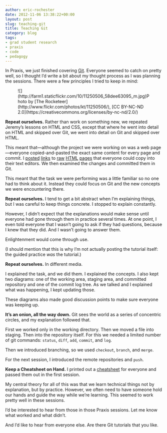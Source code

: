 ```yaml
---
author: eric-rochester
date: 2012-11-06 13:38:22+00:00
layout: post
slug: teaching-git
title: Teaching Git
category: blog
tags:
- grad student research
- praxis
- code
- pedagogy
---
```


In Praxis, we just finished covering [Git](http://git-scm.com/). Everyone seemed to catch on pretty well, so I thought I’d write a bit about my thought process as I was planning the sessions. There were a few principles I tried to keep in mind:



<figure>
  ![](http://farm1.staticflickr.com/10/11250506_58dee63095_m.jpg)Photo by [The Rocketeer](http://www.flickr.com/photos/kt/11250506/), [CC BY-NC-ND 2.0](https://creativecommons.org/licenses/by-nc-nd/2.0/)
  <figcaption>

</figcaption>

</figure>



**Repeat ourselves.** Rather than work on something new, we repeated Jeremy’s lessons on HTML and CSS, except that where he went into detail on HTML and skipped over Git, we went into detail on Git and skipped over HTML.




This meant that&mdash;although the project we were working on was a web page&mdash;everyone copied-and-pasted the exact same content for every page and commit. I [posted](https://raw.github.com/erochest/git-play/edd6619718f815203653cfd927ac11ffbac6f0ed/index.html) [links](https://raw.github.com/erochest/git-play/36ee68cb09a29d73f570fce0a6346d1dd67f60a1/index.html) to [raw](https://raw.github.com/erochest/git-play/f317f0b2cebf4f17381b7a8d493399eafb75183f/index.html) [HTML](https://raw.github.com/erochest/git-play/82d683e38908a6bc1ddcc66b068c76235c649965/index.html) [pages](https://raw.github.com/erochest/git-play/cbd3827be861f9fe6e6d1de48ef425fb09cc347b/index.html) that everyone could copy into their text editors. We then examined the changes and committed them in Git.




This meant that the task we were performing was a little familiar so no one had to think about it. Instead they could focus on Git and the new concepts we were encountering there.




**Repeat ourselves.** I tend to get a bit abstract when I’m explaining things, but I was careful to keep things concrete. I stopped to explain constantly.




However, I didn’t expect that the explanations would make sense until everyone had gone through them in practice several times. At one point, I even told everyone that I wasn’t going to ask if they had questions, because I knew that they did. And I wasn’t going to answer them.




Enlightenment would come through use.




(I should mention that this is why I’m not actually posting the tutorial itself: the guided practice _was_ the tutorial.)




**Repeat ourselves.** In different media.




I explained the task, and we did them. I explained the concepts. I also kept two diagrams: one of the working area, staging area, and committed repository and one of the commit log tree. As we talked and I explained what was happening, I kept updating those.




These diagrams also made good discussion points to make sure everyone was keeping up.




**It’s an onion, all the way down.** Git sees the world as a series of concentric circles, and my explanation followed that.




First we worked only in the working directory. Then we moved a file into staging. Then into the repository itself. For this we needed a limited number of git commands: `status`, `diff`, `add`, `commit`, and `log`.




Then we introduced branching, so we used `checkout`, `branch`, and `merge`.




For the next session, I introduced the remote repositories and `push`.




**Keep a Cheatsheet on Hand.** I printed out a [cheatsheet](http://rogerdudler.github.com/git-guide/files/git_cheat_sheet.pdf) for everyone and passed them out in the first session.




My central theory for all of this was that we learn technical things not by explanation, but by practice. However, we often need to have someone hold our hands and guide the way while we’re learning. This seemed to work pretty well in these sessions.




I’d be interested to hear from those in those Praxis sessions. Let me know what worked and what didn’t.




And I’d like to hear from everyone else. Are there Git tutorials that you like.
